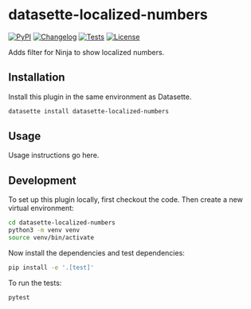 # datasette-localized-numbers

[![PyPI](https://img.shields.io/pypi/v/datasette-localized-numbers.svg)](https://pypi.org/project/datasette-localized-numbers/)
[![Changelog](https://img.shields.io/github/v/release/vitlais/datasette-localized-numbers?include_prereleases&label=changelog)](https://github.com/vitlais/datasette-localized-numbers/releases)
[![Tests](https://github.com/vitlais/datasette-localized-numbers/workflows/Test/badge.svg)](https://github.com/vitlais/datasette-localized-numbers/actions?query=workflow%3ATest)
[![License](https://img.shields.io/badge/license-Apache%202.0-blue.svg)](https://github.com/vitlais/datasette-localized-numbers/blob/main/LICENSE)

Adds filter for Ninja to show localized numbers.

## Installation

Install this plugin in the same environment as Datasette.
```bash
datasette install datasette-localized-numbers
```
## Usage

Usage instructions go here.

## Development

To set up this plugin locally, first checkout the code. Then create a new virtual environment:
```bash
cd datasette-localized-numbers
python3 -m venv venv
source venv/bin/activate
```
Now install the dependencies and test dependencies:
```bash
pip install -e '.[test]'
```
To run the tests:
```bash
pytest
```
